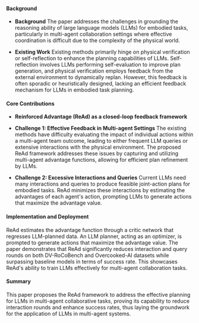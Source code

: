 #### Background
- **Background**
    The paper addresses the challenges in grounding the reasoning ability of large language models (LLMs) for embodied tasks, particularly in multi-agent collaboration settings where effective coordination is difficult due to the complexity of the physical world.
   
- **Existing Work**
    Existing methods primarily hinge on physical verification or self-reflection to enhance the planning capabilities of LLMs. Self-reflection involves LLMs performing self-evaluation to improve plan generation, and physical verification employs feedback from the external environment to dynamically replan. However, this feedback is often sporadic or heuristically designed, lacking an efficient feedback mechanism for LLMs in embodied task planning.

#### Core Contributions
  - **Reinforced Advantage (ReAd) as a closed-loop feedback framework**
  - **Challenge 1: Effective Feedback in Multi-agent Settings**
      The existing methods have difficulty evaluating the impact of individual actions within a multi-agent team outcome, leading to either frequent LLM queries or extensive interactions with the physical environment. The proposed ReAd framework addresses these issues by capturing and utilizing multi-agent advantage functions, allowing for efficient plan refinement by LLMs.

  - **Challenge 2: Excessive Interactions and Queries**
      Current LLMs need many interactions and queries to produce feasible joint-action plans for embodied tasks. ReAd minimizes these interactions by estimating the advantages of each agent's action, prompting LLMs to generate actions that maximize the advantage value.

#### Implementation and Deployment
ReAd estimates the advantage function through a critic network that regresses LLM-planned data. An LLM planner, acting as an optimizer, is prompted to generate actions that maximize the advantage value. The paper demonstrates that ReAd significantly reduces interaction and query rounds on both DV-RoCoBench and Overcooked-AI datasets while surpassing baseline models in terms of success rate. This showcases ReAd's ability to train LLMs effectively for multi-agent collaboration tasks.

#### Summary
This paper proposes the ReAd framework to address the effective planning for LLMs in multi-agent collaborative tasks, proving its capability to reduce interaction rounds and enhance success rates, thus laying the groundwork for the application of LLMs in multi-agent systems.